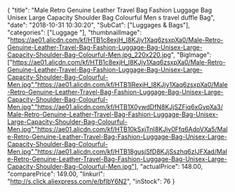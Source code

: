 {
	"title": "Male Retro Genuine Leather Travel Bag Fashion Luggage Bag Unisex Large Capacity Shoulder Bag Colourful Men s travel duffle Bag",
	"date": "2018-10-31 10:30:20",
	"SubCat": ["Luggages & Bags"],
	"categories": ["Luggage "],
	"thumbnailImage": "https://ae01.alicdn.com/kf/HTB1c8exjH_I8KJjy1Xaq6zsxpXa0/Male-Retro-Genuine-Leather-Travel-Bag-Fashion-Luggage-Bag-Unisex-Large-Capacity-Shoulder-Bag-Colourful-Men.jpg_220x220.jpg",
	"BigImage": ["https://ae01.alicdn.com/kf/HTB1c8exjH_I8KJjy1Xaq6zsxpXa0/Male-Retro-Genuine-Leather-Travel-Bag-Fashion-Luggage-Bag-Unisex-Large-Capacity-Shoulder-Bag-Colourful-Men.jpg","https://ae01.alicdn.com/kf/HTB1IRexjH_I8KJjy1Xaq6zsxpXa0/Male-Retro-Genuine-Leather-Travel-Bag-Fashion-Luggage-Bag-Unisex-Large-Capacity-Shoulder-Bag-Colourful-Men.jpg","https://ae01.alicdn.com/kf/HTB1X0ywdDfN8KJjSZFjq6xGvpXa3/Male-Retro-Genuine-Leather-Travel-Bag-Fashion-Luggage-Bag-Unisex-Large-Capacity-Shoulder-Bag-Colourful-Men.jpg","https://ae01.alicdn.com/kf/HTB10kSxjTnI8KJjy0Ffq6AdoVXa5/Male-Retro-Genuine-Leather-Travel-Bag-Fashion-Luggage-Bag-Unisex-Large-Capacity-Shoulder-Bag-Colourful-Men.jpg","https://ae01.alicdn.com/kf/HTB18gusjSfD8KJjSszhq6zIJFXad/Male-Retro-Genuine-Leather-Travel-Bag-Fashion-Luggage-Bag-Unisex-Large-Capacity-Shoulder-Bag-Colourful-Men.jpg"],
	"actualPrice": 148.00,
	"comparePrice": 149.00,
	"linkurl": "http://s.click.aliexpress.com/e/bfIbY6N2",
	"inStock": 76
}
